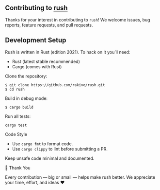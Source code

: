 ## Contributing to [rush](https://github.com/rakivo/rush/tree/master)

Thanks for your interest in contributing to `rush`!
We welcome issues, bug reports, feature requests, and pull requests.

## Development Setup

Rush is written in Rust (edition 2021).
To hack on it you’ll need:

- Rust (latest stable recommended)
- Cargo (comes with Rust)

Clone the repository:

```console
$ git clone https://github.com/rakivo/rush.git
$ cd rush
```

Build in debug mode:

```console
$ cargo build
```

Run all tests:

```console
cargo test
```

Code Style

- Use `cargo fmt` to format code.
- Use `cargo clippy` to lint before submitting a PR.

Keep unsafe code minimal and documented.

🙌 Thank You

Every contribution — big or small — helps make rush better.
We appreciate your time, effort, and ideas ❤️
